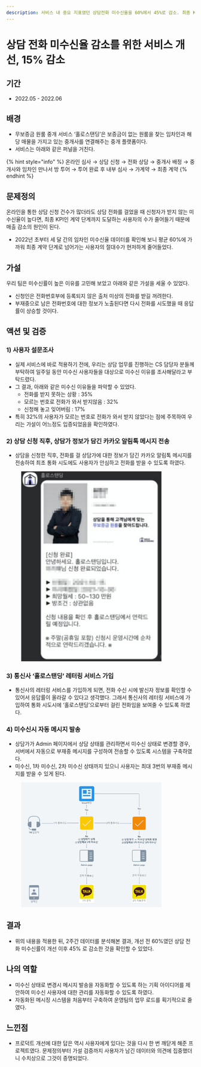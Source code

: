 ```yaml
---
description: 서비스 내 중요 지표였던 상담전화 미수신율을 60%에서 45%로 감소. 최종 KPI 인 계약률 향상에 기여
---
```


# 상담 전화 미수신율 감소를 위한 서비스 개선, 15% 감소

## 기간

* 2022.05 - 2022.06

## 배경

* 무보증금 원룸 중개 서비스 ‘홀로스탠딩’은 보증금이 없는 원룸을 찾는 임차인과 해당 매물을 가지고 있는 중개사를 연결해주는 중개 플랫폼이다.
* 서비스는 아래와 같은 퍼널을 거친다.

{% hint style="info" %}
온라인 심사 → 상담 신청 → 전화 상담 → 중개사 배정 → 중개사와 임차인 만나서 방 투어 → 투어 완료 후 내부 심사 → 가계약 → 최종 계약
{% endhint %}

## 문제정의

온라인을 통한 상담 신청 건수가 많더라도 상담 전화를 걸었을 때 신청자가 받지 않는 미수신율이 높다면, 최종 KPI인 계약 단계까지 도달하는 사용자의 수가 줄어들기 때문에 매출 감소의 원인이 된다.

* 2022년 초부터 세 달 간의 임차인 미수신율 데이터를 확인해 보니 평균 60%에 가까워 최종 계약 단계로 넘어가는 사용자의 절대수가 현저하게 줄어들었다.

## 가설

우리 팀은 미수신률이 높은 이유를 고민해 보았고 아래와 같은 가설을 세울 수 있었다.

* 신청인은 전화번호부에 등록되지 않은 출처 미상의 전화를 받길 꺼려한다.
* 부재중으로 남은 전화번호에 대한 정보가 노출된다면 다시 전화를 시도했을 때 응답률이 상승할 것이다.

## 액션 및 검증

### **1) 사용자 설문조사**

* 실제 서비스에 바로 적용하기 전에, 우리는 상담 업무를 진행하는 CS 담당자 분들께 부탁하여 일주일 동안 미수신 사용자들을 대상으로 미수신 이유를 조사해달라고 부탁드렸다.
* 그 결과, 아래와 같은 미수신 이유들을 파악할 수 있었다.
  * 전화를 받지 못하는 상황 : 35%
  * 모르는 번호로 전화가 와서 받지않음 : 32%
  * 신청해 놓고 잊어버림 : 17%
* 특히 32%의 사용자가 모르는 번호로 전화가 와서 받지 않았다는 점에 주목하여 우리는 가설이 어느정도 입증되었음을 확인하였다.

### **2) 상담 신청 직후, 상담가 정보가 담긴 카카오 알림톡 메시지 전송**

* 상담을 신청한 직후, 전화를 걸 상담가에 대한 정보가 담긴 카카오 알림톡 메시지를 전송하여 최초 통화 시도에도 사용자가 안심하고 전화를 받을 수 있도록 하였다.

<figure><img src="../../.gitbook/assets/image (135).png" alt="" width="375"><figcaption></figcaption></figure>

### **3) 통신사 ‘홀로스탠딩’ 레터링 서비스 가입**

* 통신사의 레터링 서비스를 가입하게 되면, 전화 수신 시에 발신자 정보를 확인할 수 있어서 응답률이 올라갈 수 있다고 생각했다. 그래서 통신사의 레터링 서비스에 가입하여 통화 시도시에 ‘홀로스탠딩’으로부터 걸린 전화임을 보여줄 수 있도록 하였다.

### 4) 미수신시 자동 메시지 발송

* 상담가가 Admin 페이지에서 상담 상태를 관리하면서 미수신 상태로 변경할 경우, 서버에서 자동으로 부재중 메시지를 구성하여 전송할 수 있도록 시스템을 구축하였다.
* 미수신, 1차 미수신, 2차 미수신 상태까지 있으니 사용자는 최대 3번의 부재중 메시지를 받을 수 있게 된다.

<figure><img src="../../.gitbook/assets/image (138).png" alt="" width="375"><figcaption></figcaption></figure>

## 결과

* 위의 내용을 적용한 뒤, 2주간 데이터를 분석해본 결과, 개선 전 60%였던 상담 전화 미수신률이 개선 이후 45% 로 감소한 것을 확인할 수 있었다.

## 나의 역할

* 미수신 상태로 변경시 메시지 발송을 자동화할 수 있도록 하는 기획 아이디어를 제안하여 미수신 사용자에 대한 관리를 자동화할 수 있도록 하였다.
* 자동화된 메시징 시스템을 처음부터 구축하여 운영팀의 업무 로드를 획기적으로 줄였다.

## 느낀점

* 프로덕트 개선에 대한 답은 역시 사용자에게 있다는 것을 다시 한 번 깨닫게 해준 프로젝트였다. 문제정의부터 가설 검증까지 사용자가 남긴 데이터와 의견에 집중했더니 수치상으로 그것이 증명되었다.
